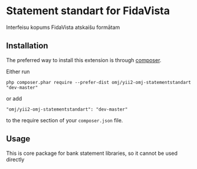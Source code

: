 Statement standart for FidaVista
================================
Interfeisu kopums FidaVista atskaišu formātam

Installation
------------

The preferred way to install this extension is through [composer](http://getcomposer.org/download/).

Either run

```
php composer.phar require --prefer-dist omj/yii2-omj-statementstandart "dev-master"
```

or add

```
"omj/yii2-omj-statementstandart": "dev-master"
```

to the require section of your `composer.json` file.


Usage
-----

This is core package for bank statement libraries, so it cannot be used directly

